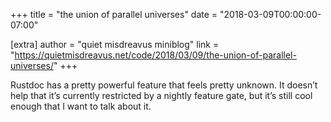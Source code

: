 +++
title = "the union of parallel universes"
date = "2018-03-09T00:00:00-07:00"

[extra]
author = "quiet misdreavus miniblog"
link = "https://quietmisdreavus.net/code/2018/03/09/the-union-of-parallel-universes/"
+++
<p>Rustdoc has a pretty powerful feature that feels pretty unknown. It doesn’t help that it’s currently
restricted by a nightly feature gate, but it’s still cool enough that I want to talk about it.</p>